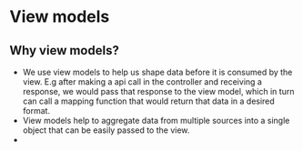 # View models

## Why view models?
- We use view models to help us shape data before it is consumed by the view. E.g after making a api call in the controller and receiving a response, we would pass that response to the view model, which in turn can call a mapping function that would return that data in a desired format. 
- View models help to aggregate data from multiple sources into a single object that can be easily passed to the view.
- 